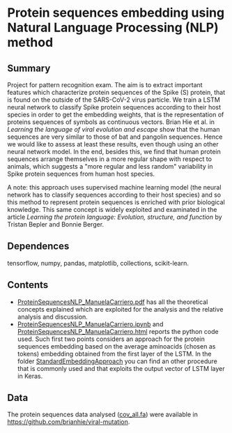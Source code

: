 # Protein sequences embedding using Natural Language Processing (NLP) method
## Summary
Project for pattern recognition exam. The aim is to extract important features which characterize protein sequences of the Spike (S) protein, that is found on the outside of the SARS-CoV-2 virus particle. 
We train a LSTM neural network to classify Spike protein sequences according to their host species in order to get the embedding weights, that is the representation of proteins sequences of
symbols as continuous vectors. Brian Hie et al. in *Learning the language of viral evolution and escape* show that the human sequences are very similar to those
of bat and pangolin sequences. Hence we would like to assess at least these results, even though using an other neural network model. In the end, besides this, we find that human protein sequences arrange themselves in a more
regular shape with respect to animals, which suggests a "more regular and less random" variability in Spike protein sequences from human host species.

A note: this approach uses supervised machine learning model (the neural network has to classify sequences according to their host species) and so this method to represent protein sequences is enriched with prior biological knowledge.
This same concept is widely exploited and examinated in the article *Learning the protein language: Evolution, structure, and function* by Tristan Bepler and Bonnie Berger.

## Dependences
tensorflow, numpy, pandas, matplotlib, collections, scikit-learn. 

## Contents
* [ProteinSequencesNLP_ManuelaCarriero.pdf](https://github.com/ManuelaCarriero/natural-language-processing-project/blob/main/ProteinSequencesNLP_ManuelaCarriero.pdf) has all the theoretical concepts explained which are exploited for the analysis and the relative analysis and discussion.
* [ProteinSequencesNLP_ManuelaCarriero.ipynb](https://github.com/ManuelaCarriero/natural-language-processing-project/blob/main/ProteinSequencesNLP_ManuelaCarriero.ipynb) and [ProteinSequencesNLP_ManuelaCarriero.html](https://github.com/ManuelaCarriero/natural-language-processing-project/blob/main/ProteinSequencesNLP_ManuelaCarriero.html) reports the python code used. 
Such first two points considers an approach for the protein sequences embedding based on the average aminoacids (chosen as tokens) embedding obtained from the first layer of the LSTM. 
In the folder [StandardEmbeddingApproach](https://github.com/ManuelaCarriero/natural-language-processing-project/tree/main/StandardEmbeddingApproach) you can find an other procedure that is commonly used and that exploits the output vector of LSTM layer in Keras.
 
## Data
The protein sequences data analysed ([cov_all.fa](https://github.com/ManuelaCarriero/natural-language-processing-project/blob/main/cov_all.fa)) were available in https://github.com/brianhie/viral-mutation.